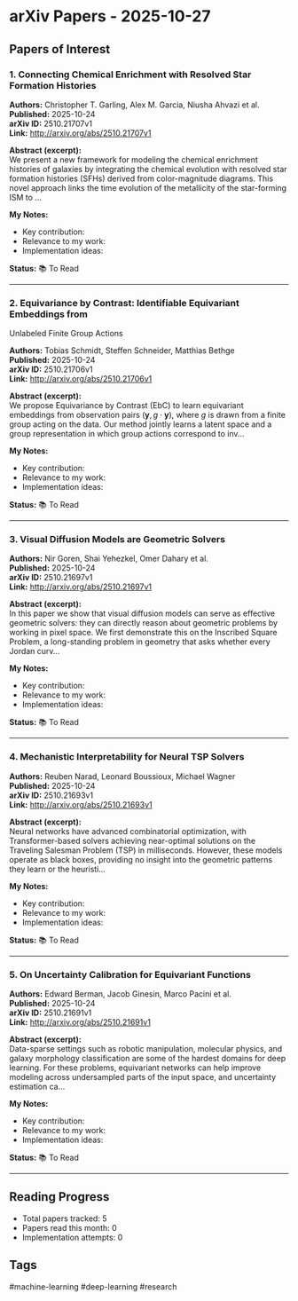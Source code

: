 # arXiv Papers - 2025-10-27

## Papers of Interest

### 1. Connecting Chemical Enrichment with Resolved Star Formation Histories

**Authors:** Christopher T. Garling, Alex M. Garcia, Niusha Ahvazi et al.  
**Published:** 2025-10-24  
**arXiv ID:** 2510.21707v1  
**Link:** http://arxiv.org/abs/2510.21707v1

**Abstract (excerpt):**  
We present a new framework for modeling the chemical enrichment histories of
galaxies by integrating the chemical evolution with resolved star formation
histories (SFHs) derived from color-magnitude diagrams. This novel approach
links the time evolution of the metallicity of the star-forming ISM to ...

**My Notes:**
- Key contribution:
- Relevance to my work:
- Implementation ideas:

**Status:** 📚 To Read

---

### 2. Equivariance by Contrast: Identifiable Equivariant Embeddings from
  Unlabeled Finite Group Actions

**Authors:** Tobias Schmidt, Steffen Schneider, Matthias Bethge  
**Published:** 2025-10-24  
**arXiv ID:** 2510.21706v1  
**Link:** http://arxiv.org/abs/2510.21706v1

**Abstract (excerpt):**  
We propose Equivariance by Contrast (EbC) to learn equivariant embeddings
from observation pairs $(\mathbf{y}, g \cdot \mathbf{y})$, where $g$ is drawn
from a finite group acting on the data. Our method jointly learns a latent
space and a group representation in which group actions correspond to
inv...

**My Notes:**
- Key contribution:
- Relevance to my work:
- Implementation ideas:

**Status:** 📚 To Read

---

### 3. Visual Diffusion Models are Geometric Solvers

**Authors:** Nir Goren, Shai Yehezkel, Omer Dahary et al.  
**Published:** 2025-10-24  
**arXiv ID:** 2510.21697v1  
**Link:** http://arxiv.org/abs/2510.21697v1

**Abstract (excerpt):**  
In this paper we show that visual diffusion models can serve as effective
geometric solvers: they can directly reason about geometric problems by working
in pixel space. We first demonstrate this on the Inscribed Square Problem, a
long-standing problem in geometry that asks whether every Jordan curv...

**My Notes:**
- Key contribution:
- Relevance to my work:
- Implementation ideas:

**Status:** 📚 To Read

---

### 4. Mechanistic Interpretability for Neural TSP Solvers

**Authors:** Reuben Narad, Leonard Boussioux, Michael Wagner  
**Published:** 2025-10-24  
**arXiv ID:** 2510.21693v1  
**Link:** http://arxiv.org/abs/2510.21693v1

**Abstract (excerpt):**  
Neural networks have advanced combinatorial optimization, with
Transformer-based solvers achieving near-optimal solutions on the Traveling
Salesman Problem (TSP) in milliseconds. However, these models operate as black
boxes, providing no insight into the geometric patterns they learn or the
heuristi...

**My Notes:**
- Key contribution:
- Relevance to my work:
- Implementation ideas:

**Status:** 📚 To Read

---

### 5. On Uncertainty Calibration for Equivariant Functions

**Authors:** Edward Berman, Jacob Ginesin, Marco Pacini et al.  
**Published:** 2025-10-24  
**arXiv ID:** 2510.21691v1  
**Link:** http://arxiv.org/abs/2510.21691v1

**Abstract (excerpt):**  
Data-sparse settings such as robotic manipulation, molecular physics, and
galaxy morphology classification are some of the hardest domains for deep
learning. For these problems, equivariant networks can help improve modeling
across undersampled parts of the input space, and uncertainty estimation ca...

**My Notes:**
- Key contribution:
- Relevance to my work:
- Implementation ideas:

**Status:** 📚 To Read

---


## Reading Progress
- Total papers tracked: 5
- Papers read this month: 0
- Implementation attempts: 0

## Tags
#machine-learning #deep-learning #research
